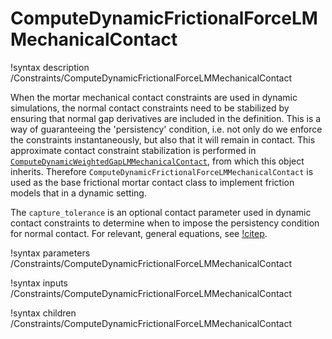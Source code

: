# ComputeDynamicFrictionalForceLMMechanicalContact

!syntax description /Constraints/ComputeDynamicFrictionalForceLMMechanicalContact

When the mortar mechanical contact constraints are used in dynamic simulations, the normal contact constraints need to be stabilized by ensuring that normal gap derivatives are included in the definition. This is a way of guaranteeing the 'persistency' condition, i.e. not only do we enforce the constraints instantaneously, but also that it will remain in contact. This approximate contact constraint stabilization is performed in [`ComputeDynamicWeightedGapLMMechanicalContact`](/ComputeDynamicWeightedGapLMMechanicalContact.md), from which this object inherits. Therefore `ComputeDynamicFrictionalForceLMMechanicalContact` is used as the base frictional mortar contact class to implement friction models that in a dynamic setting.

The `capture_tolerance` is an optional contact parameter used in dynamic contact constraints to determine when to impose the persistency condition for normal contact. For relevant, general equations, see [!citep](tal2018dynamic).

!syntax parameters /Constraints/ComputeDynamicFrictionalForceLMMechanicalContact

!syntax inputs /Constraints/ComputeDynamicFrictionalForceLMMechanicalContact

!syntax children /Constraints/ComputeDynamicFrictionalForceLMMechanicalContact
